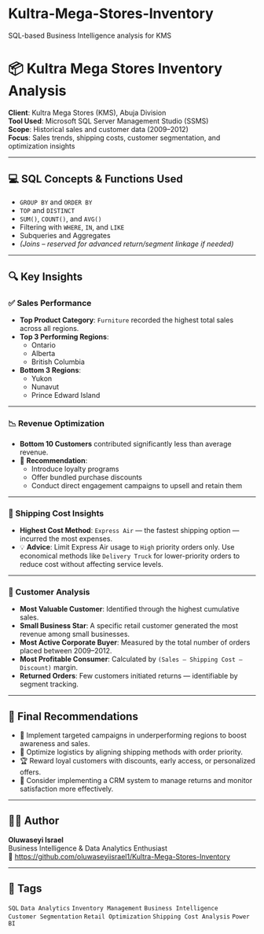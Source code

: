 # Kultra-Mega-Stores-Inventory
SQL-based Business Intelligence analysis for KMS

# 📦 Kultra Mega Stores Inventory Analysis

**Client**: Kultra Mega Stores (KMS), Abuja Division  
**Tool Used**: Microsoft SQL Server Management Studio (SSMS)  
**Scope**: Historical sales and customer data (2009–2012)  
**Focus**: Sales trends, shipping costs, customer segmentation, and optimization insights

---

## 💻 SQL Concepts & Functions Used

- `GROUP BY` and `ORDER BY`
- `TOP` and `DISTINCT`
- `SUM()`, `COUNT()`, and `AVG()`
- Filtering with `WHERE`, `IN`, and `LIKE`
- Subqueries and Aggregates
- *(Joins – reserved for advanced return/segment linkage if needed)*

---

## 🔍 Key Insights

### ✅ Sales Performance
- **Top Product Category**: `Furniture` recorded the highest total sales across all regions.
- **Top 3 Performing Regions**:
  - Ontario
  - Alberta
  - British Columbia
- **Bottom 3 Regions**:
  - Yukon
  - Nunavut
  - Prince Edward Island

---

### 📉 Revenue Optimization
- **Bottom 10 Customers** contributed significantly less than average revenue.
- 🎯 **Recommendation**:
  - Introduce loyalty programs
  - Offer bundled purchase discounts
  - Conduct direct engagement campaigns to upsell and retain them

---

### 🚚 Shipping Cost Insights
- **Highest Cost Method**: `Express Air` — the fastest shipping option — incurred the most expenses.
- 💡 **Advice**: Limit Express Air usage to `High` priority orders only. Use economical methods like `Delivery Truck` for lower-priority orders to reduce cost without affecting service levels.

---

### 👥 Customer Analysis
- **Most Valuable Customer**: Identified through the highest cumulative sales.
- **Small Business Star**: A specific retail customer generated the most revenue among small businesses.
- **Most Active Corporate Buyer**: Measured by the total number of orders placed between 2009–2012.
- **Most Profitable Consumer**: Calculated by `(Sales – Shipping Cost – Discount)` margin.
- **Returned Orders**: Few customers initiated returns — identifiable by segment tracking.

---

## 🧠 Final Recommendations

- 🎯 Implement targeted campaigns in underperforming regions to boost awareness and sales.
- 🚚 Optimize logistics by aligning shipping methods with order priority.
- 🏆 Reward loyal customers with discounts, early access, or personalized offers.
- 🧾 Consider implementing a CRM system to manage returns and monitor satisfaction more effectively.

---

## 👨‍💻 Author

**Oluwaseyi Israel**  
Business Intelligence & Data Analytics Enthusiast  
🔗 https://github.com/oluwaseyiisrael1/Kultra-Mega-Stores-Inventory

---

## 📌 Tags

`SQL` `Data Analytics` `Inventory Management` `Business Intelligence`  
`Customer Segmentation` `Retail Optimization` `Shipping Cost Analysis` `Power BI`

